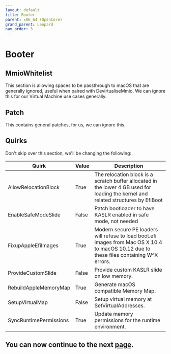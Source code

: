```yaml
---
layout: default
title: Booter
parent: x86_64 (OpenCore)
grand_parent: Leopard
nav_order: 3
---
```


# Booter

## MmioWhitelist

This section is allowing spaces to be passthrough to macOS that are generally ignored, useful when paired with DevirtualiseMmio. We can ignore this for our Virtual Machine use cases generally.

## Patch

This contains general patches, for us, we can ignore this.

## Quirks

Don't skip over this section, we'll be changing the following:

| Quirk  | Value | Description | 
| ----- | ----- | ----- |
| AllowRelocationBlock | True | The relocation block is a scratch buffer allocated in the lower 4 GB used for loading the kernel and related structures by EfiBoot |
| EnableSafeModeSlide | False | Patch bootloader to have KASLR enabled in safe mode, not needed |
| FixupAppleEfiImages | True | Modern secure PE loaders will refuse to load boot.efi images from Mac OS X 10.4 to macOS 10.12 due to these files containing W^X errors. |
| ProvideCustomSlide | False | Provide custom KASLR slide on low memory. |
| RebuildAppleMemoryMap | True | Generate macOS compatible Memory Map. |
| SetupVirtualMap | False | Setup virtual memory at SetVirtualAddresses. |
| SyncRuntimePermissions | True | Update memory permissions for the runtime environment. |

## You can now continue to the next <a href="../03-DeviceProperties">page</a>.
